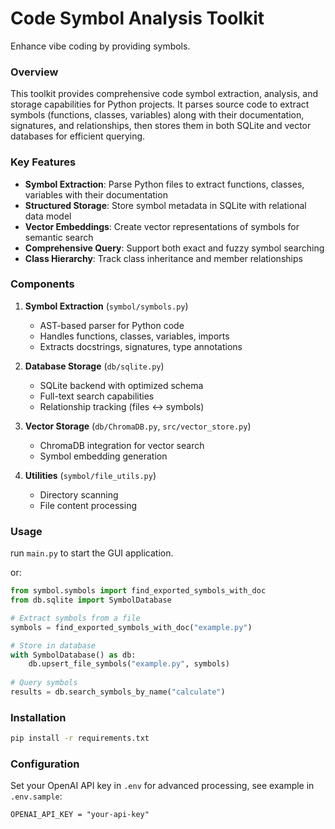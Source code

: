 # Code Symbol Analysis Toolkit

Enhance vibe coding by providing symbols.

### Overview
This toolkit provides comprehensive code symbol extraction, analysis, and storage capabilities for Python projects. It parses source code to extract symbols (functions, classes, variables) along with their documentation, signatures, and relationships, then stores them in both SQLite and vector databases for efficient querying.

### Key Features
- **Symbol Extraction**: Parse Python files to extract functions, classes, variables with their documentation
- **Structured Storage**: Store symbol metadata in SQLite with relational data model
- **Vector Embeddings**: Create vector representations of symbols for semantic search
- **Comprehensive Query**: Support both exact and fuzzy symbol searching
- **Class Hierarchy**: Track class inheritance and member relationships

### Components
1. **Symbol Extraction** (`symbol/symbols.py`)
   - AST-based parser for Python code
   - Handles functions, classes, variables, imports
   - Extracts docstrings, signatures, type annotations

2. **Database Storage** (`db/sqlite.py`)
   - SQLite backend with optimized schema
   - Full-text search capabilities
   - Relationship tracking (files ↔ symbols)

3. **Vector Storage** (`db/ChromaDB.py`, `src/vector_store.py`)
   - ChromaDB integration for vector search
   - Symbol embedding generation

4. **Utilities** (`symbol/file_utils.py`)
   - Directory scanning
   - File content processing

### Usage

run `main.py` to start the GUI application.

or:

```python
from symbol.symbols import find_exported_symbols_with_doc
from db.sqlite import SymbolDatabase

# Extract symbols from a file
symbols = find_exported_symbols_with_doc("example.py")

# Store in database
with SymbolDatabase() as db:
    db.upsert_file_symbols("example.py", symbols)
    
# Query symbols
results = db.search_symbols_by_name("calculate")
```

### Installation
```bash
pip install -r requirements.txt
```

### Configuration
Set your OpenAI API key in `.env` for advanced processing, see example in `.env.sample`:
```
OPENAI_API_KEY = "your-api-key"
```
